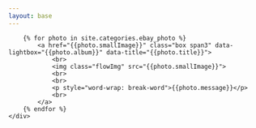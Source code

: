 ```yaml
---
layout: base
---
```


<link rel="stylesheet" href="/css/photo.css" type="text/css" />
<link rel="stylesheet" href="/css/lightbox.css" type="text/css" />

<div class="container">
	<div class="container-fluid" id="ebay_photo">

        {% for photo in site.categories.ebay_photo %}
        	<a href="{{photo.smallImage}}" class="box span3" data-lightbox="{{photo.album}}" data-title="{{photo.title}}">
        		<br>
        		<img class="flowImg" src="{{photo.smallImage}}">
        		<br>
        		<br>
        		<p style="word-wrap: break-word">{{photo.message}}</p>
        		<br>
        	</a>  
        {% endfor %}
    </div>

</div>

<script src="/js/masonry.pkgd.min.js"></script>
<script src="/js/imagesloaded.3.1.8.js"></script>
<script src="/js/lightbox.2.7.1.js"></script>
 

<script>
    $(document).ready(function(){
        var $container=$("#ebay_photo");
        $container.imagesLoaded(function(){
            $container.masonry({
                itemSelector:'.box',
                isAnimated:true,
            });
        });
    })
</script>